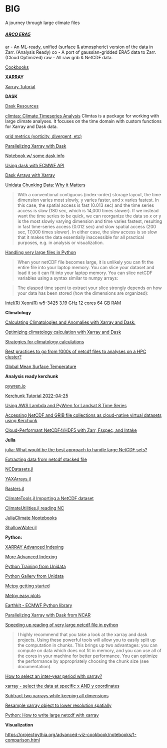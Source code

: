# BIG
A journey through large climate files


##### [ARCO ERA5](https://github.com/google-research/arco-era5)

ar - An ML-ready, unified (surface & atmospheric) version of the data in Zarr. (Analysis Ready)
co - A port of gaussian-gridded ERA5 data to Zarr. (Cloud Optimized)
raw - All raw grib & NetCDF data.


[Cookbooks](https://cookbooks.projectpythia.org)

**XARRAY**

[Xarray Tutorial](https://tutorial.xarray.dev/intro.html)

**DASK**

[Dask Resources](https://scrapbox.io/pycoaj/dask)

[climtas: Climate Timeseries Analysis](https://climtas.readthedocs.io/en/latest/)
Climtas is a package for working with large climate analyses. It focuses on the time domain with custom functions for Xarray and Dask data.




[grid metrics (vorticity, divergent, etc)](https://xgcm.readthedocs.io/en/latest/grid_metrics.html)

[Parallelizing Xarray with Dask](https://github.com/ProjectPythia/dask-cookbook/blob/main/notebooks/03-dask-xarray.ipynb)

[Notebook w/ some dask info](https://github.com/ProjectPythia/ERA5_interactive-cookbook/blob/main/notebooks/06_era5_anomaly.ipynb)

[Using dask with ECMWF API](https://github.com/rsignell-usgs/pangeo_showcase_20221012/blob/main/00_era5_test_api.ipynb)

[Dask Arrays with Xarray](https://foundations.projectpythia.org/core/xarray/dask-arrays-xarray.html)

[Unidata Chunking Data: Why it Matters](https://www.unidata.ucar.edu/blogs/developer/entry/chunking_data_why_it_matters)

>With a conventional contiguous (index-order) storage layout, the time dimension varies most slowly, y varies faster, and x varies fastest. In this case, the spatial access is fast (0.013 sec) and the time series access is slow (180 sec, which is 14,000 times slower). If we instead want the time series to be quick, we can reorganize the data so x or y is the most slowly varying dimension and time varies fastest, resulting in fast time-series access (0.012 sec) and slow spatial access (200 sec, 17,000 times slower). In either case, the slow access is so slow that it makes the data essentially inaccessible for all practical purposes, e.g. in analysis or visualization.

[Handling very large files in Python](https://annefou.github.io/metos_python/07-LargeFiles/)

>When your netCDF file becomes large, it is unlikely you can fit the entire file into your laptop memory. You can slice your dataset and load it so it can fit into your laptop memory. You can slice netCDF variables using a syntax similar to numpy arrays:

>The elasped time spent to extract your slice strongly depends on how your data has been stored (how the dimensions are organized):

Intel(R) Xeon(R) w5-3425   3.19 GHz
12 cores
64 GB RAM

**Climatology**

[Calculating Climatologies and Anomalies with Xarray and Dask:](https://nbviewer.org/gist/rabernat/30e7b747f0e3583b5b776e4093266114)


[Optimizing climatology calculation with Xarray and Dask](https://discourse.pangeo.io/t/optimizing-climatology-calculation-with-xarray-and-dask/2453)


[Strategies for climatology calculations](https://flox.readthedocs.io/en/latest/user-stories.html)

[Best practices to go from 1000s of netcdf files to analyses on a HPC cluster?](https://discourse.pangeo.io/t/best-practices-to-go-from-1000s-of-netcdf-files-to-analyses-on-a-hpc-cluster/588/39)


[Global Mean Surface Temperature](https://gallery.pangeo.io/repos/pangeo-gallery/cmip6/global_mean_surface_temp.html)

**Analysis ready kerchunk**

[pywren.io](http://pywren.io)

[Kerchunk Tutorial 2022-04-25](https://github.com/lsterzinger/2022-esip-kerchunk-tutorial/blob/main/01-Create_References.ipynb)

[Using AWS Lambda and PyWren for Landsat 8 Time Series](https://github.com/aws-samples/pywren-workshops/blob/master/Lab-4-Landsat-NDVI/Landsat_NDVI_Timeseries.ipynb)

[Accessing NetCDF and GRIB file collections as cloud-native virtual datasets using Kerchunk](https://medium.com/pangeo/accessing-netcdf-and-grib-file-collections-as-cloud-native-virtual-datasets-using-kerchunk-625a2d0a9191)

[Cloud-Performant NetCDF4/HDF5 with Zarr, Fsspec, and Intake](https://medium.com/pangeo/cloud-performant-netcdf4-hdf5-with-zarr-fsspec-and-intake-3d3a3e7cb935)

**Julia**

[julia: What would be the best approach to handle large NetCDF sets?](https://discourse.julialang.org/t/what-would-be-the-best-approach-to-handle-large-netcdf-sets/102091/11)

[Extracting data from netcdf stacked file](https://discourse.julialang.org/t/extracting-data-from-netcdf-stacked-file/90927)

[NCDatasets.jl](https://github.com/Alexander-Barth/NCDatasets.jl)

[YAXArrays.jl](https://github.com/JuliaDataCubes/YAXArrays.jl)

[Rasters.jl](https://rafaqz.github.io/Rasters.jl/stable/)

[ClimateTools.jl Importing a NetCDF dataset](https://juliaclimate.github.io/ClimateTools.jl/stable/datasets/#Manipulations-1)

[ClimateUtilities.jl reading NC](https://github.com/CliMA/ClimaUtilities.jl/blob/main/docs/src/filereaders.md)

[JuliaClimate Nootebooks](https://juliaclimate.github.io/Notebooks/#climate-models)

[ShallowWater.jl](https://docs.juliahub.com/General/ShallowWaters/stable/)


**Python:**

[XARRAY Advanced Indexing](https://stackoverflow.com/questions/69330668/efficient-way-to-extract-data-from-netcdf-files)

[More Advanced Indexing](https://docs.xarray.dev/en/stable/user-guide/indexing.html#more-advanced-indexing)

[Python Training from Unidata](https://github.com/Unidata/python-training/tree/master)

[Python Gallery from Unidata](https://unidata.github.io/python-training/gallery/gallery-home/)

[Metpy getting started](https://unidata.github.io/MetPy/latest/userguide/startingguide.html)

[Metpy easy plots](https://unidata.github.io/MetPy/latest/tutorials/declarative_tutorial.html#sphx-glr-tutorials-declarative-tutorial-py)

[Earthkit - ECMWF Python library](https://github.com/ecmwf/earthkit)

[Parallelizing Xarray with Dask from NCAR](https://ncar.github.io/dask-tutorial/notebooks/03-dask-xarray.html)

[Speeding up reading of very large netcdf file in python](https://stackoverflow.com/questions/35422862/speeding-up-reading-of-very-large-netcdf-file-in-python)

>I highly recommend that you take a look at the xarray and dask projects. Using these powerful tools will allow you to easily split up the computation in chunks. This brings up two advantages: you can compute on data which does not fit in memory, and you can use all of the cores in your machine for better performance. You can optimize the performance by appropriately choosing the chunk size (see documentation).

[How to select an inter-year period with xarray?](https://stackoverflow.com/questions/52533630/how-to-select-an-inter-year-period-with-xarray/52572399#52572399)

[xarray - select the data at specific x AND y coordinates](https://stackoverflow.com/questions/72179103/xarray-select-the-data-at-specific-x-and-y-coordinates/72179547#72179547)

[Subtract two xarrays while keeping all dimensions](https://stackoverflow.com/questions/69866469/subtract-two-xarrays-while-keeping-all-dimensions/69867005#69867005)

[Resample xarray object to lower resolution spatially](https://stackoverflow.com/questions/53886153/resample-xarray-object-to-lower-resolution-spatially/53952389#53952389)

[Python: How to write large netcdf with xarray](https://stackoverflow.com/questions/69810367/python-how-to-write-large-netcdf-with-xarray)


**Visualization**

https://projectpythia.org/advanced-viz-cookbook/notebooks/1-comparison.html